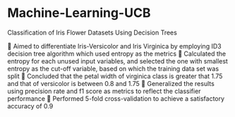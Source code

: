 # Machine-Learning-UCB
Classification of Iris Flower Datasets Using Decision Trees

	Aimed to differentiate Iris-Versicolor and Iris Virginica by employing ID3 decision tree algorithm which used entropy as the metrics
	Calculated the entropy for each unused input variables, and selected the one with smallest entropy as the cut-off variable, based on which the training data set was split
	Concluded that the petal width of virginica class is greater that 1.75 and that of versicolor is between 0.8 and 1.75
	Generalized the results using precision rate and f1 score as metrics to reflect the classifier performance
	Performed 5-fold cross-validation to achieve a satisfactory accuracy of 0.9
